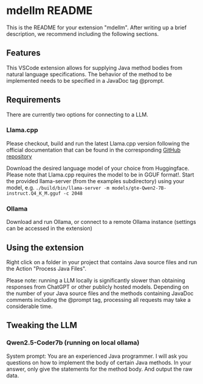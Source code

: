 # mdellm README

This is the README for your extension "mdellm". After writing up a brief description, we recommend including the following sections.

## Features

This VSCode extension allows for supplying Java method bodies from natural language specifications. The behavior
of the method to be implemented needs to be specified in a JavaDoc tag @prompt.

## Requirements

There are currently two options for connecting to a LLM.

### Llama.cpp

Please checkout, build and run the latest Llama.cpp version following the official documentation that can be found in the corresponding [GitHub repository](https://github.com/ggml-org/llama.cpp)

Download the desired language model of your choice from Huggingface. Please note that Llama.cpp requires the model to be in GGUF format!.
Start the provided llama-server (from the examples subdirectory) using your model, e.g.
```./build/bin/llama-server -m models/gte-Qwen2-7B-instruct.Q4_K_M.gguf -c 2048```

### Ollama

Download and run Ollama, or connect to a remote Ollama instance (settings can be accessed in the extension)

## Using the extension

Right click on a folder in your project that contains Java source files and run the Action "Process Java Files". 

Please note: running a LLM locally is significantly slower than obtaining responses from ChatGPT or other publicly hosted models. Depending on the number of your Java source files and the methods containing JavaDoc comments including the @prompt tag, processing all requests may take a considerable time.

## Tweaking the LLM

### Qwen2.5-Coder7b (running on local ollama)

System prompt:
You are an experienced Java programmer. I will ask you questions on how to implement the body of certain Java methods. In your answer, only give the statements for the method body. And output the raw data.
